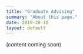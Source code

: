 ```yaml
---
title: "Graduate Advising"
summary: "About this page."
date: 2019-28-10
layout: default
---
```


(content coming soon)
